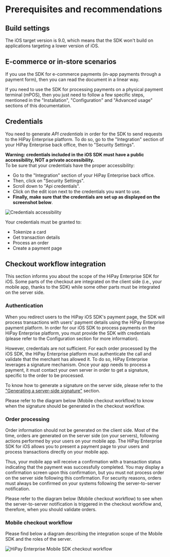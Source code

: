 # Prerequisites and recommendations

## Build settings

The iOS target version is 9.0, which means that the SDK won't build on applications targeting a lower version of iOS.

## E-commerce or in-store scenarios

If you use the SDK for e-commerce payments (in-app payments through a payment form), then you can read the document in a linear way.

If you need to use the SDK for processing payments on a physical payment terminal (mPOS), then you just need to follow a few specific steps, mentioned in the "Installation", "Configuration" and "Advanced usage" sections of this documentation.

## Credentials

You need to generate *API credentials* in order for the SDK to send requests to the HiPay Enterprise platform. To do so, go to the "Integration" section of your HiPay Enterprise back office, then to "Security Settings".

**Warning: credentials included in the iOS SDK must have a public accessibility, NOT a private accessibility.**  
To be sure that your credentials have the proper accessibility:

- Go to the "Integration" section of your HiPay Enterprise back office.
- Then, click on "Security Settings".
- Scroll down to "Api credentials".
- Click on the edit icon next to the credentials you want to use. 
- **Finally, make sure that the credentials are set up as displayed on the screenshot below**.

![Credentials accessibility](images/credentials_accessibility.png)

Your credentials must be granted to:

- Tokenize a card
- Get transaction details
- Process an order
- Create a payment page

## Checkout workflow integration

This section informs you about the scope of the HiPay Enterprise SDK for iOS. Some parts of the checkout are integrated on the client side (i.e., your mobile app, thanks to the SDK) while some other parts must be integrated on the server side.

### Authentication

When you redirect users to the HiPay iOS SDK's payment page, the SDK will process transactions with users' payment details using the HiPay Enterprise payment platform. In order for our iOS SDK to process payments on the HiPay Enterprise platform, you must provide the SDK with credentials (please refer to the Configuration section for more information).

However, credentials are not sufficient. For each order processed by the iOS SDK, the HiPay Enterprise platform must authenticate the call and validate that the merchant has allowed it. To do so, HiPay Enterprise leverages a signature mechanism. Once your app needs to process a payment, it must contact your own server in order to get a signature, specific to the order to be processed.

To know how to generate a signature on the server side, please refer to the ["Generating a server-side signature"](#generating-a-server-side-signature) section.

Please refer to the diagram below (Mobile checkout workflow) to know when the signature should be generated in the checkout workflow.

### Order processing

Order information should not be generated on the client side. Most of the time, orders are generated on the server side (on your servers), following actions performed by your users on your mobile app. The HiPay Enterprise SDK for iOS allows you to present a payment page to your users and process transactions directly on your mobile app. 

Thus, your mobile app will receive a confirmation with a transaction status indicating that the payment was successfully completed. You may display a confirmation screen upon this confirmation, but you must not process order on the server side following this confirmation. For security reasons, orders must always be confirmed on your systems following the server-to-server notification.

Please refer to the diagram below (Mobile checkout workflow) to see when the server-to-server notification is triggered in the checkout workflow and, therefore, when you should validate orders.

### Mobile checkout workflow

Please find below a diagram describing the integration scope of the Mobile SDK and the roles of the server.

![HiPay Enterprise Mobile SDK checkout workflow](images/workflow.png)